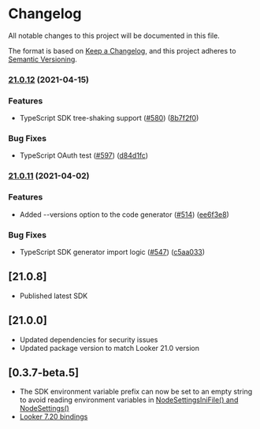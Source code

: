 # Changelog

All notable changes to this project will be documented in this file.

The format is based on [Keep a Changelog](https://keepachangelog.com/en/1.0.0/),
and this project adheres to [Semantic Versioning](https://semver.org/spec/v2.0.0.html).

### [21.0.12](https://www.github.com/looker-open-source/sdk-codegen/compare/sdk-rtl-v21.0.11...sdk-rtl-v21.0.12) (2021-04-15)


### Features

* TypeScript SDK tree-shaking support ([#580](https://www.github.com/looker-open-source/sdk-codegen/issues/580)) ([8b7f2f0](https://www.github.com/looker-open-source/sdk-codegen/commit/8b7f2f00ab1a765a04bd460a1ca88e9b7bd66a98))


### Bug Fixes

* TypeScript OAuth test ([#597](https://www.github.com/looker-open-source/sdk-codegen/issues/597)) ([d84d1fc](https://www.github.com/looker-open-source/sdk-codegen/commit/d84d1fc976b52f01981592eacb3abc8e1aab9f1f))

### [21.0.11](https://www.github.com/looker-open-source/sdk-codegen/compare/sdk-rtl-v21.0.10...sdk-rtl-v21.0.11) (2021-04-02)


### Features

* Added --versions option to the code generator ([#514](https://www.github.com/looker-open-source/sdk-codegen/issues/514)) ([ee6f3e8](https://www.github.com/looker-open-source/sdk-codegen/commit/ee6f3e8f55e300df1a75c9be89b47f067bc08dee))


### Bug Fixes

* TypeScript SDK generator import logic ([#547](https://www.github.com/looker-open-source/sdk-codegen/issues/547)) ([c5aa033](https://www.github.com/looker-open-source/sdk-codegen/commit/c5aa033c749a2db8a0f98d5b8f49dc287fad06a2))

## [21.0.8]

- Published latest SDK

## [21.0.0]

- Updated dependencies for security issues
- Updated package version to match Looker 21.0 version

## [0.3.7-beta.5]

- The SDK environment variable prefix can now be set to an empty string to avoid reading environment variables in [NodeSettingsIniFile() and NodeSettings()](src/nodeSettings.ts)
- [Looker 7.20 bindings](https://github.com/looker-open-source/sdk-codegen/pull/383)
